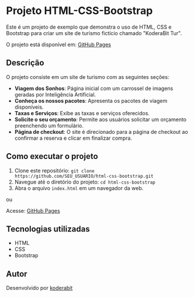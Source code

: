 # Projeto HTML-CSS-Bootstrap

Este é um projeto de exemplo que demonstra o uso de HTML, CSS e Bootstrap para criar um site de turismo fictício chamado "KoderaBit Tur".

O projeto está disponível em: [GitHub Pages](https://koderabit.github.io/html-css-bootstrap)

## Descrição

O projeto consiste em um site de turismo com as seguintes seções:

- **Viagem dos Sonhos**: Página inicial com um carrossel de imagens geradas por Inteligência Artificial.
- **Conheça os nossos pacotes**: Apresenta os pacotes de viagem disponíveis.
- **Taxas e Serviços**: Exibe as taxas e serviços oferecidos.
- **Solicite o seu orçamento**: Permite aos usuários solicitar um orçamento preenchendo um formulário.
- **Página de checkout**: O site é direcionado para a página de checkout ao confirmar a reserva e clicar em finalizar compra.

## Como executar o projeto

1. Clone este repositório: `git clone https://github.com/SEU_USUARIO/html-css-bootstrap.git`
2. Navegue até o diretório do projeto: `cd html-css-bootstrap`
3. Abra o arquivo `index.html` em um navegador da web.

ou

Acesse: [GitHub Pages](https://koderabit.github.io/html-css-bootstrap)

## Tecnologias utilizadas

- HTML
- CSS
- Bootstrap

## Autor

Desenvolvido por [koderabit](https://github.com/koderabit)

